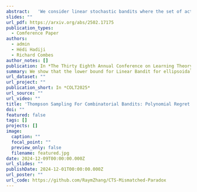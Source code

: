 ```yaml
---
abstract:   'We consider linear stochastic bandits where the set of actions is an ellipsoid.  We provide the first known minimax optimal algorithm for this problem.  We first derive a novel information-theoretic lower bound on the regret of any algorithm, which must be at least $\Omega(\min(d \sigma \sqrt{T} + d \|\theta\|_{A}, \|\theta\|_{A} T))$ where $d$ is the dimension, $T$ the time horizon, $\sigma^2$ the noise variance, $A$ a matrix defining the set of actions and $\theta$ the vector of unknown parameters. We then provide an algorithm whose regret matches this bound to a multiplicative universal constant.  The algorithm is non-classical in the sense that it is not optimistic, and it is not a sampling algorithm.  The main idea is to combine a novel sequential procedure to estimate $\|\theta\|_A$, followed by an explore-and-commit strategy informed by this estimate. The algorithm is highly computationally efficient, and a run requires only time $O(dT + d^2 \log(T/d) + d^3)$ and memory $O(d^2)$, in contrast with known optimistic algorithms, which are not implementable in polynomial time. We go beyond minimax optimality and show that our algorithm is locally asymptotically minimax optimal, a much stronger notion of optimality.  We further provide numerical experiments to illustrate our theoretical findings. The code to reproduce the experiments is available at \url{https://github.com/RaymZhang/LinearBanditsEllipsoidsMinimaxCOLT}. }'
slides: ""
url_pdf: https://arxiv.org/abs/2502.17175
publication_types:
  - Comference Paper
authors:
  - admin
  - Hédi Hadiji
  - Richard Combes
author_notes: []
publication: In *The Thirty Eighth Annual Conference on Learning Theory 2025*
summary: We show that the lower bound for Linear Bandit for ellipsoidal action set is $\Omega(\min(d \sigma \sqrt{T} + d \|\theta\|_{A}, \|\theta\|_{A} T))$ and that for any algorithm hard problem for linear bandit are everywhere. We give a low complexity algorithm with mathching regret upperbound. 
url_dataset: ""
url_project: ""
publication_short: In *COLT2025* 
url_source: ""
url_video: ""
title: 'Thompson Sampling For Combinatorial Bandits: Polynomial Regret and Mismatched Sampling Paradox'
doi: ""
featured: false
tags: []
projects: []
image:
  caption: ""
  focal_point: ""
  preview_only: false
  filename: featured.jpg
date: 2024-12-09T00:00:00.000Z
url_slides: ""
publishDate: 2024-12-01T00:00:00.000Z
url_poster: ""
url_code: https://github.com/RaymZhang/CTS-Mismatched-Paradox
---
```


<!-- {{% callout note %}}
Click the *Cite* button above to demo the feature to enable visitors to import publication metadata into their reference management software.
{{% /callout %}}

{{% callout note %}}
Create your slides in Markdown - click the *Slides* button to check out the example.
{{% /callout %}}

Supplementary notes can be added here, including [code, math, and images](https://wowchemy.com/docs/writing-markdown-latex/). -->

